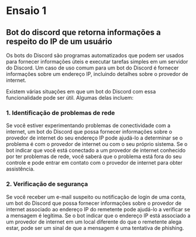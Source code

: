 # Ensaio 1

## Bot do discord que retorna informações a respeito do IP de um usuário

Os bots do Discord são programas automatizados que podem ser usados para fornecer informações úteis e executar tarefas simples em um servidor do Discord. Um caso de uso comum para um bot do Discord é fornecer informações sobre um endereço IP, incluindo detalhes sobre o provedor de internet.

Existem várias situações em que um bot do Discord com essa funcionalidade pode ser útil. Algumas delas incluem:

### 1. Identificação de problemas de rede

Se você estiver experimentando problemas de conectividade com a internet, um bot do Discord que possa fornecer informações sobre o provedor de internet do seu endereço IP pode ajudá-lo a determinar se o problema é com o provedor de internet ou com o seu próprio sistema. Se o bot indicar que você está conectado a um provedor de internet conhecido por ter problemas de rede, você saberá que o problema está fora do seu controle e pode entrar em contato com o provedor de internet para obter assistência.

### 2. Verificação de segurança

Se você receber um e-mail suspeito ou notificação de login de uma conta, um bot do Discord que possa fornecer informações sobre o provedor de internet associado ao endereço IP do remetente pode ajudá-lo a verificar se a mensagem é legítima. Se o bot indicar que o endereço IP está associado a um provedor de internet em um local diferente do que o remetente alega estar, pode ser um sinal de que a mensagem é uma tentativa de phishing.
